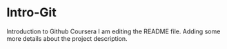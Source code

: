 # Intro-Git
Introduction to Github Coursera 
I am editing the README file. Adding some more details about the project description.

